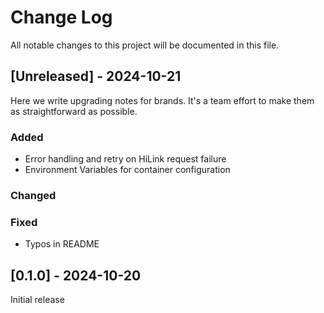 
# Change Log
All notable changes to this project will be documented in this file.
 
## [Unreleased] - 2024-10-21
 
Here we write upgrading notes for brands. It's a team effort to make them as
straightforward as possible.
 
### Added
- Error handling and retry on HiLink request failure
- Environment Variables for container configuration

### Changed
 
### Fixed
- Typos in README

## [0.1.0] - 2024-10-20
 
Initial release

